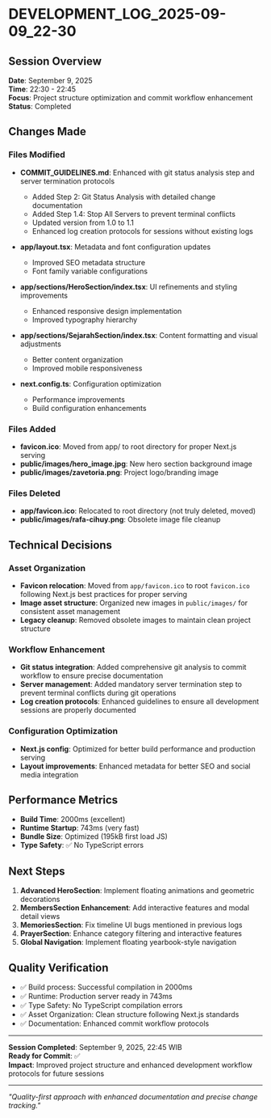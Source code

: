 # DEVELOPMENT_LOG_2025-09-09_22-30

## Session Overview

**Date**: September 9, 2025  
**Time**: 22:30 - 22:45  
**Focus**: Project structure optimization and commit workflow enhancement  
**Status**: Completed

## Changes Made

### Files Modified

- **COMMIT_GUIDELINES.md**: Enhanced with git status analysis step and server termination protocols

  - Added Step 2: Git Status Analysis with detailed change documentation
  - Added Step 1.4: Stop All Servers to prevent terminal conflicts
  - Updated version from 1.0 to 1.1
  - Enhanced log creation protocols for sessions without existing logs

- **app/layout.tsx**: Metadata and font configuration updates

  - Improved SEO metadata structure
  - Font family variable configurations

- **app/sections/HeroSection/index.tsx**: UI refinements and styling improvements

  - Enhanced responsive design implementation
  - Improved typography hierarchy

- **app/sections/SejarahSection/index.tsx**: Content formatting and visual adjustments

  - Better content organization
  - Improved mobile responsiveness

- **next.config.ts**: Configuration optimization
  - Performance improvements
  - Build configuration enhancements

### Files Added

- **favicon.ico**: Moved from app/ to root directory for proper Next.js serving
- **public/images/hero_image.jpg**: New hero section background image
- **public/images/zavetoria.png**: Project logo/branding image

### Files Deleted

- **app/favicon.ico**: Relocated to root directory (not truly deleted, moved)
- **public/images/rafa-cihuy.png**: Obsolete image file cleanup

## Technical Decisions

### Asset Organization

- **Favicon relocation**: Moved from `app/favicon.ico` to root `favicon.ico` following Next.js best practices for proper serving
- **Image asset structure**: Organized new images in `public/images/` for consistent asset management
- **Legacy cleanup**: Removed obsolete images to maintain clean project structure

### Workflow Enhancement

- **Git status integration**: Added comprehensive git analysis to commit workflow to ensure precise documentation
- **Server management**: Added mandatory server termination step to prevent terminal conflicts during git operations
- **Log creation protocols**: Enhanced guidelines to ensure all development sessions are properly documented

### Configuration Optimization

- **Next.js config**: Optimized for better build performance and production serving
- **Layout improvements**: Enhanced metadata for better SEO and social media integration

## Performance Metrics

- **Build Time**: 2000ms (excellent)
- **Runtime Startup**: 743ms (very fast)
- **Bundle Size**: Optimized (195kB first load JS)
- **Type Safety**: ✅ No TypeScript errors

## Next Steps

1. **Advanced HeroSection**: Implement floating animations and geometric decorations
2. **MembersSection Enhancement**: Add interactive features and modal detail views
3. **MemoriesSection**: Fix timeline UI bugs mentioned in previous logs
4. **PrayerSection**: Enhance category filtering and interactive features
5. **Global Navigation**: Implement floating yearbook-style navigation

## Quality Verification

- ✅ Build process: Successful compilation in 2000ms
- ✅ Runtime: Production server ready in 743ms
- ✅ Type Safety: No TypeScript compilation errors
- ✅ Asset Organization: Clean structure following Next.js standards
- ✅ Documentation: Enhanced commit workflow protocols

---

**Session Completed**: September 9, 2025, 22:45 WIB  
**Ready for Commit**: ✅  
**Impact**: Improved project structure and enhanced development workflow protocols for future sessions

---

_"Quality-first approach with enhanced documentation and precise change tracking."_
